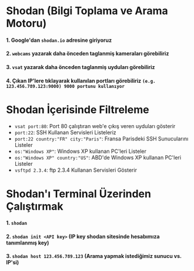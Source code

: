 # Shodan (Bilgi Toplama ve Arama Motoru)

#### 1. Google'dan ```shodan.io``` adresine giriyoruz
#### 2. ```webcams``` yazarak daha önceden taglanmiş kameraları görebiliriz 
#### 3. ```vsat``` yazarak daha önceden taglanmiş uyduları görebiliriz
#### 4. Çıkan IP'lere tıklayarak kullanılan portları görebiliriz ```(e.g. 123.456.789.123:9000) 9000 portunu kullanıyor```

# Shodan İçerisinde Filtreleme 

* ```vsat port:80```: Port 80 çalıştıran web'e çıkış veren uyduları gösterir
* ```port:22```: SSH Kullanan Servisleri Listeleriz
* ```port:22 country:"FR" city:"Paris"```: Fransa Parisdeki SSH Sunucularını Listeler
* ```os:"Windows XP"```: Windows XP kullanan PC'leri Listeler
* ```os:"Windows XP" country:"US"```: ABD'de Windows XP kullanan PC'leri Listeler
* ```vsftpd 2.3.4```: ftp 2.3.4 Kullanan Servisleri Gösterir

# Shodan'ı Terminal Üzerinden Çalıştırmak

#### 1. ```shodan```
#### 2. ```shodan init <API key>``` (IP key shodan sitesinde hesabımıza tanımlanmış key)
#### 3. ```shodan host 123.456.789.123``` (Arama yapmak istediğimiz sunucu vs. IP'si)
